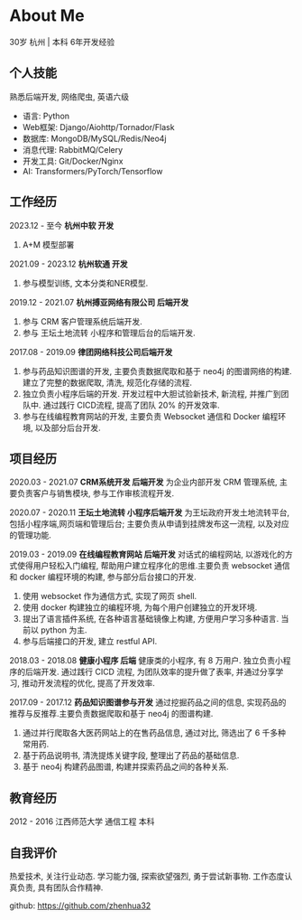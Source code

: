 # About Me

30岁 杭州 | 本科 6年开发经验

## 个人技能

熟悉后端开发, 网络爬虫, 英语六级

- 语言: Python
- Web框架: Django/Aiohttp/Tornador/Flask
- 数据库: MongoDB/MySQL/Redis/Neo4j
- 消息代理: RabbitMQ/Celery
- 开发工具: Git/Docker/Nginx
- AI: Transformers/PyTorch/Tensorflow 

## 工作经历

2023.12 - 至今 **杭州中软 开发**

1. A+M 模型部署

2021.09 - 2023.12 **杭州软通 开发**

1. 参与模型训练, 文本分类和NER模型.

2019.12 - 2021.07  **杭州搏亚网络有限公司 后端开发**

1. 参与 CRM 客户管理系统后端开发.
2. 参与 王坛土地流转 小程序和管理后台的后端开发.

2017.08 - 2019.09  **律团网络科技公司后端开发**

1. 参与药品知识图谱的开发, 主要负责数据爬取和基于 neo4j 的图谱网络的构建. 建立了完整的数据爬取, 清洗, 规范化存储的流程.
2. 独立负责小程序后端的开发. 开发过程中大胆试验新技术, 新流程, 并推广到团队中. 通过践行 CICD流程, 提高了团队 20% 的开发效率.
3. 参与在线编程教育网站的开发, 主要负责 Websocket 通信和 Docker 编程环境, 以及部分后台开发.

## 项目经历

2020.03 - 2021.07 **CRM系统开发 后端开发**
为企业内部开发 CRM 管理系统, 主要负责客户与销售模块, 参与工作审核流程开发.

2020.07 - 2020.11 **王坛土地流转 小程序后端开发**
为王坛政府开发土地流转平台, 包括小程序端,网页端和管理后台; 主要负责从申请到挂牌发布这一流程, 以及对应的管理功能.

2019.03 - 2019.09  **在线编程教育网站 后端开发**
对话式的编程网站, 以游戏化的方式使得用户轻松入门编程, 帮助用户建立程序化的思维.主要负责 websocket 通信和 docker 编程环境的构建, 参与部分后台接口的开发.
1. 使用 websocket 作为通信方式, 实现了网页 shell.
2. 使用 docker 构建独立的编程环境, 为每个用户创建独立的开发环境.
3. 提出了语言插件系统, 在各种语言基础镜像上构建, 方便用户学习多种语言. 当前以 python 为主.
4. 参与后端接口的开发, 建立 restful API.

2018.03 - 2018.08  **健康小程序 后端**
健康类的小程序, 有 8 万用户. 独立负责小程序的后端开发.
通过践行 CICD 流程, 为团队效率的提升做了表率, 并通过分享学习, 推动开发流程的优化, 提高了开发效率.

2017.09 - 2017.12  **药品知识图谱参与开发**
通过挖掘药品之间的信息, 实现药品的推荐与反推荐.主要负责数据爬取和基于 neo4j 的图谱构建.
1. 通过并行爬取各大医药网站上的在售药品信息, 通过对比, 筛选出了 6 千多种常用药.
2. 基于药品说明书, 清洗提炼关键字段, 整理出了药品的基础信息.
3. 基于 neo4j 构建药品图谱, 构建并探索药品之间的各种关系.

## 教育经历

2012 - 2016 江西师范大学 通信工程 本科

## 自我评价

热爱技术, 关注行业动态.
学习能力强, 探索欲望强烈, 勇于尝试新事物.
工作态度认真负责, 具有团队合作精神.

github: https://github.com/zhenhua32

